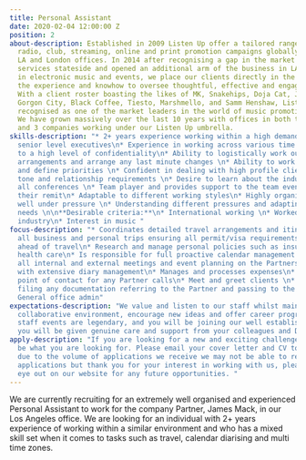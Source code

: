 ```yaml
---
title: Personal Assistant
date: 2020-02-04 12:00:00 Z
position: 2
about-description: Established in 2009 Listen Up offer a tailored range of bespoke
  radio, club, streaming, online and print promotion campaigns globally through our
  LA and London offices. In 2014 after recognising a gap in the market we moved our
  services stateside and opened an additional arm of the business in LA. Specialising
  in electronic music and events, we place our clients directly in the spotlight with
  the experience and knowhow to oversee thoughtful, effective and engaging campaigns.
  With a client roster boasting the likes of MK, Snakehips, Doja Cat, Jonas Blue,
  Gorgon City, Black Coffee, Tiesto, Marshmello, and Samm Henshaw, Listen Up are now
  recognised as one of the market leaders in the world of music promotion services.
  We have grown massively over the last 10 years with offices in both the UK and US,
  and 3 companies working under our Listen Up umbrella.
skills-description: "* 2+ years experience working within a high demand business supporting
  senior level executives\n* Experience in working across various time zones\n* Works
  to a high level of confidentiality\n* Ability to logistically work out complex travel
  arrangements and arrange any last minute changes \n* Ability to work to tight deadlines
  and define priorities \n* Confident in dealing with high profile clients – assessing
  tone and relationship requirements \n* Desire to learn about the industry and diarise
  all conferences \n* Team player and provides support to the team even if not within
  their remit\n* Adaptable to different working styles\n* Highly organized and works
  well under pressure \n* Understanding different pressures and adapting to meet those
  needs \n\n**Desirable criteria:**\n* International working \n* Worked within the
  industry\n* Interest in music "
focus-description: "* Coordinates detailed travel arrangements and itineraries for
  all business and personal trips ensuring all permit/visa requirements are obtained
  ahead of travel\n* Research and manage personal policies such as insurances and
  health care\n* Is responsible for full proactive calendar management \n* Coordinates
  all internal and external meetings and event planning on the Partners behalf along
  with extensive diary management\n* Manages and processes expenses\n* Acts as first
  point of contact for any Partner calls\n* Meet and greet clients \n* Scanning any
  filing any documentation referring to the Partner and passing to the relevant person/team\n*
  General office admin"
expectations-description: "We value and listen to our staff whilst maintaining a fun
  collaborative environment, encourage new ideas and offer career progression. Our
  staff events are legendary, and you will be joining our well established team where
  you will be given genuine care and support from your colleagues and Directors. \n"
apply-description: "If you are looking for a new and exciting challenge, then we could
  be what you are looking for. Please email your cover letter and CV to recruitment@listen-up.biz.\n\nUnfortunately,
  due to the volume of applications we receive we may not be able to respond to all
  applications but thank you for your interest in working with us, please keep an
  eye out on our website for any future opportunities. "
---
```


We are currently recruiting for an extremely well organised and experienced Personal Assistant to work for the company Partner, James Mack, in our Los Angeles office. We are looking for an individual with 2+ years experience of working within a similar environment and who has a mixed skill set when it comes to tasks such as travel, calendar diarising and multi time zones. 
